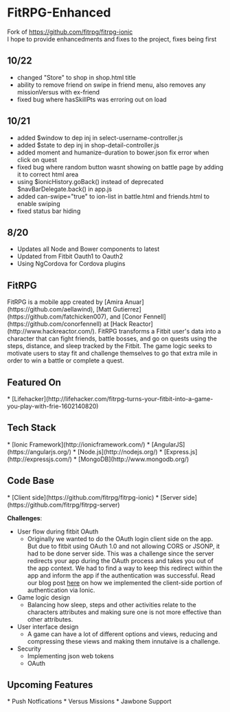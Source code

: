 <h1>FitRPG-Enhanced</h1>

Fork of https://github.com/fitrpg/fitrpg-ionic
<br>I hope to provide enhancedments and fixes to the project, fixes being first
<h2>10/22</h2>

* changed "Store" to shop in shop.html title
* ability to remove friend on swipe in friend menu, also removes any missionVersus with ex-friend
* fixed bug where hasSkillPts was erroring out on load
<h2>10/21</h2>

* added $window to dep inj in select-username-controller.js
* added $state to dep inj in shop-detail-controller.js
* added moment and humanize-duration to bower.json fix error when click on quest
* fixed bug where random button wasnt showing on battle page by adding it to correct html area
* using $ionicHistory.goBack() instead of deprecated $navBarDelegate.back() in app.js
* added can-swipe="true" to ion-list in battle.html and friends.html to enable swiping
* fixed status bar hiding
<h2>8/20</h2>

* Updates all Node and Bower components to latest
* Updated from Fitbit Oauth1 to Oauth2
* Using NgCordova for Cordova plugins

<h2>FitRPG</h2>
FitRPG is a mobile app created by [Amira Anuar](https://github.com/aellawind), [Matt Gutierrez](https://github.com/fatchicken007), and [Conor Fennell](https://github.com/conorfennell) at [Hack Reactor](http://www.hackreactor.com/). FitRPG transforms a Fitbit user's data into a character that can fight friends, battle bosses, and go on quests using the steps, distance, and sleep tracked by the Fitbit. The game logic seeks to motivate users to stay fit and challenge themselves to go that extra mile in order to win a battle or complete a quest.

<h2>Featured On</h2>
  * [Lifehacker](http://lifehacker.com/fitrpg-turns-your-fitbit-into-a-game-you-play-with-frie-1602140820)

<h2>Tech Stack</h2>
  * [Ionic Framework](http://ionicframework.com/)
  * [AngularJS](https://angularjs.org/)
  * [Node.js](http://nodejs.org/)
  * [Express.js](http://expressjs.com/)
  * [MongoDB](http://www.mongodb.org/)

<h2>Code Base</h2>
  * [Client side](https://github.com/fitrpg/fitrpg-ionic)
  * [Server side](https://github.com/fitrpg/fitrpg-server)

<b>Challenges</b>:
  * User flow during fitbit OAuth
    *  Originally we wanted to do the OAuth login client side on the app. But due to fitbit using OAuth 1.0 and not allowing CORS or JSONP, it had to be done server side. This was a challenge since the server redirects your app during the OAuth process and takes you out of the app context. We had to find a way to keep this redirect within the app and inform the app if the authentication was successful. Read our blog post [here](http://amiraanuar.com/mobile-authentication-in-ionic-with-oauth-through-external-apis-fitbit-pt-2-client/) on how we implemented the client-side portion of authentication via Ionic.
  * Game logic design
    * Balancing how sleep, steps and other activities relate to the characters attributes and making sure one is not more effective than other attributes.
  * User interface design
    * A game can have a lot of different options and views, reducing and compressing these views and making them innutaive is a challenge.
  * Security
    * Implementing json web tokens
    * OAuth

<h2>Upcoming Features</h2>
  * Push Notfications
  * Versus Missions
  * Jawbone Support
